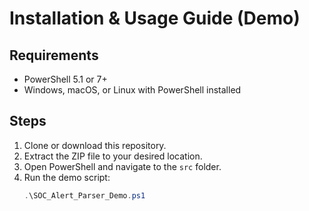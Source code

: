 # Installation & Usage Guide (Demo)

## Requirements
- PowerShell 5.1 or 7+
- Windows, macOS, or Linux with PowerShell installed

## Steps
1. Clone or download this repository.
2. Extract the ZIP file to your desired location.
3. Open PowerShell and navigate to the `src` folder.
4. Run the demo script:
   ```powershell
   .\SOC_Alert_Parser_Demo.ps1

